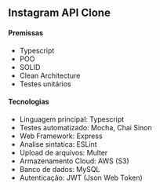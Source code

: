 ## Instagram API Clone

#### Premissas

- Typescript
- POO
- SOLID
- Clean Architecture
- Testes unitários

#### Tecnologias

- Linguagem principal: Typescript
- Testes automatizado: Mocha, Chai Sinon
- Web Framework: Express
- Analise sintatica: ESLint
- Upload de arquivos: Multer
- Armazenamento Cloud: AWS (S3)
- Banco de dados: MySQL
- Autenticação: JWT (Json Web Token)